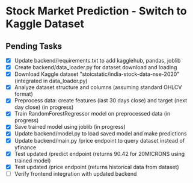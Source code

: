# Stock Market Prediction - Switch to Kaggle Dataset

## Pending Tasks

- [x] Update backend/requirements.txt to add kagglehub, pandas, joblib
- [x] Create backend/data_loader.py for dataset download and loading
- [x] Download Kaggle dataset "stoicstatic/india-stock-data-nse-2020" (integrated in data_loader.py)
- [x] Analyze dataset structure and columns (assuming standard OHLCV format)
- [x] Preprocess data: create features (last 30 days close) and target (next day close) (in progress)
- [x] Train RandomForestRegressor model on preprocessed data (in progress)
- [x] Save trained model using joblib (in progress)
- [x] Update backend/model.py to load saved model and make predictions
- [x] Update backend/main.py /price endpoint to query dataset instead of yfinance
- [x] Test updated /predict endpoint (returns 90.42 for 20MICRONS using trained model)
- [x] Test updated /price endpoint (returns historical data from dataset)
- [ ] Verify frontend integration with updated backend
